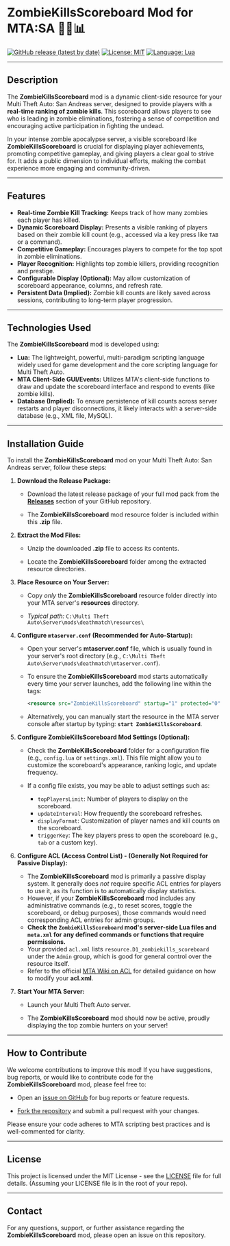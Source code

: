 # ZombieKillsScoreboard Mod for MTA:SA 🧟‍♂️📊

[![GitHub release (latest by date)](https://img.shields.io/github/v/release/Maniseniler/PackZombieMTA)](https://github.com/Maniseniler/PackZombieMTA/releases/latest)
[![License: MIT](https://img.io/badge/License-MIT-yellow.svg)](https://opensource.org/licenses/MIT)
[![Language: Lua](https://img.io/badge/Language-Lua-blue?logo=lua)](https://www.lua.org/)

---

## **Description**

The **ZombieKillsScoreboard** mod is a dynamic client-side resource for your Multi Theft Auto: San Andreas server, designed to provide players with a **real-time ranking of zombie kills**. This scoreboard allows players to see who is leading in zombie eliminations, fostering a sense of competition and encouraging active participation in fighting the undead.

In your intense zombie apocalypse server, a visible scoreboard like **ZombieKillsScoreboard** is crucial for displaying player achievements, promoting competitive gameplay, and giving players a clear goal to strive for. It adds a public dimension to individual efforts, making the combat experience more engaging and community-driven.

---

## **Features**

* **Real-time Zombie Kill Tracking:** Keeps track of how many zombies each player has killed.
* **Dynamic Scoreboard Display:** Presents a visible ranking of players based on their zombie kill count (e.g., accessed via a key press like `TAB` or a command).
* **Competitive Gameplay:** Encourages players to compete for the top spot in zombie eliminations.
* **Player Recognition:** Highlights top zombie killers, providing recognition and prestige.
* **Configurable Display (Optional):** May allow customization of scoreboard appearance, columns, and refresh rate.
* **Persistent Data (Implied):** Zombie kill counts are likely saved across sessions, contributing to long-term player progression.

---

## **Technologies Used**

The **ZombieKillsScoreboard** mod is developed using:

* **Lua:** The lightweight, powerful, multi-paradigm scripting language widely used for game development and the core scripting language for Multi Theft Auto.
* **MTA Client-Side GUI/Events:** Utilizes MTA's client-side functions to draw and update the scoreboard interface and respond to events (like zombie kills).
* **Database (Implied):** To ensure persistence of kill counts across server restarts and player disconnections, it likely interacts with a server-side database (e.g., XML file, MySQL).

---

## **Installation Guide**

To install the **ZombieKillsScoreboard** mod on your Multi Theft Auto: San Andreas server, follow these steps:

1.  **Download the Release Package:**

    * Download the latest release package of your full mod pack from the [**Releases**](https://github.com/Maniseniler/PackZombieMTA/releases) section of your GitHub repository.

    * The **ZombieKillsScoreboard** mod resource folder is included within this **.zip** file.

2.  **Extract the Mod Files:**

    * Unzip the downloaded **.zip** file to access its contents.

    * Locate the **ZombieKillsScoreboard** folder among the extracted resource directories.

3.  **Place Resource on Your Server:**

    * Copy *only* the **ZombieKillsScoreboard** resource folder directly into your MTA server's **resources** directory.

    * *Typical path:* `C:\Multi Theft Auto\Server\mods\deathmatch\resources\`

4.  **Configure `mtaserver.conf` (Recommended for Auto-Startup):**

    * Open your server's **mtaserver.conf** file, which is usually found in your server's root directory (e.g., `C:\Multi Theft Auto\Server\mods\deathmatch\mtaserver.conf`).

    * To ensure the **ZombieKillsScoreboard** mod starts automatically every time your server launches, add the following line within the **<server>** tags:

        ```xml
        <resource src="ZombieKillsScoreboard" startup="1" protected="0" />
        ```

    * Alternatively, you can manually start the resource in the MTA server console after startup by typing: **`start ZombieKillsScoreboard`**.

5.  **Configure ZombieKillsScoreboard Mod Settings (Optional):**

    * Check the **ZombieKillsScoreboard** folder for a configuration file (e.g., `config.lua` or `settings.xml`). This file might allow you to customize the scoreboard's appearance, ranking logic, and update frequency.

    * If a config file exists, you may be able to adjust settings such as:
        * `topPlayersLimit`: Number of players to display on the scoreboard.
        * `updateInterval`: How frequently the scoreboard refreshes.
        * `displayFormat`: Customization of player names and kill counts on the scoreboard.
        * `triggerKey`: The key players press to open the scoreboard (e.g., `tab` or a custom key).

6.  **Configure ACL (Access Control List) - (Generally Not Required for Passive Display):**

    * The **ZombieKillsScoreboard** mod is primarily a passive display system. It generally does *not* require specific ACL entries for players to use it, as its function is to automatically display statistics.
    * However, if your **ZombieKillsScoreboard** mod includes any administrative commands (e.g., to reset scores, toggle the scoreboard, or debug purposes), those commands would need corresponding ACL entries for admin groups.
    * **Check the `ZombieKillsScoreboard` mod's server-side Lua files and `meta.xml` for any defined commands or functions that require permissions.**
    * Your provided `acl.xml` lists `resource.D1_zombiekills_scoreboard` under the `Admin` group, which is good for general control over the resource itself.
    * Refer to the official [MTA Wiki on ACL](https://wiki.multitheftauto.com/wiki/ACL) for detailed guidance on how to modify your **acl.xml**.

7.  **Start Your MTA Server:**

    * Launch your Multi Theft Auto server.

    * The **ZombieKillsScoreboard** mod should now be active, proudly displaying the top zombie hunters on your server!

---

## **How to Contribute**

We welcome contributions to improve this mod! If you have suggestions, bug reports, or would like to contribute code for the **ZombieKillsScoreboard** mod, please feel free to:

* Open an [issue on GitHub](https://github.com/Maniseniler/PackZombieMTA/issues) for bug reports or feature requests.

* [Fork the repository](https://github.com/Maniseniler/PackZombieMTA/fork) and submit a pull request with your changes.

Please ensure your code adheres to MTA scripting best practices and is well-commented for clarity.

---

## **License**

This project is licensed under the MIT License - see the [LICENSE](https://github.com/Maniseniler/PackZombieMTA/blob/main/LICENSE) file for full details. (Assuming your LICENSE file is in the root of your repo).

---

## **Contact**

For any questions, support, or further assistance regarding the **ZombieKillsScoreboard** mod, please open an issue on this repository.

